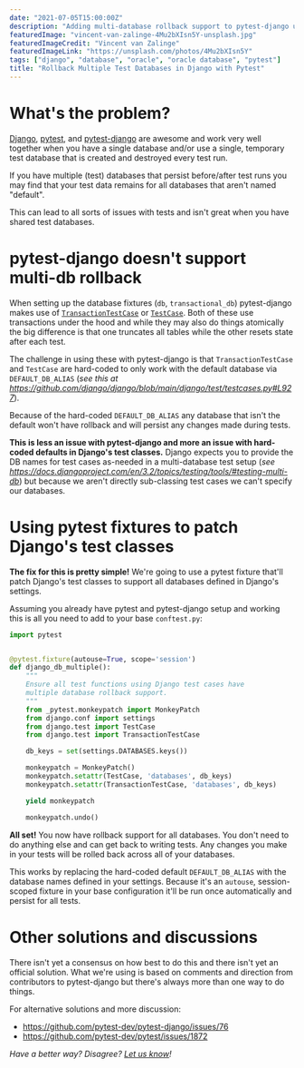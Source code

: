 ```yaml
---
date: "2021-07-05T15:00:00Z"
description: "Adding multi-database rollback support to pytest-django using fixtures that patch Django's test classes."
featuredImage: "vincent-van-zalinge-4Mu2bXIsn5Y-unsplash.jpg"
featuredImageCredit: "Vincent van Zalinge"
featuredImageLink: "https://unsplash.com/photos/4Mu2bXIsn5Y"
tags: ["django", "database", "oracle", "oracle database", "pytest"]
title: "Rollback Multiple Test Databases in Django with Pytest"
---
```


# What's the problem?

[Django](https://www.djangoproject.com/), [pytest](https://docs.pytest.org/), and [pytest-django](https://pytest-django.readthedocs.io/en/latest/) are awesome and work very well together when you have a single database and/or use a single, temporary test database that is created and destroyed every test run.

If you have multiple (test) databases that persist before/after test runs you may find that your test data remains for all databases that aren't named "default".

This can lead to all sorts of issues with tests and isn't great when you have shared test databases.

# pytest-django doesn't support multi-db rollback

When setting up the database fixtures (`db`, `transactional_db`) pytest-django makes use of [`TransactionTestCase`](https://docs.djangoproject.com/en/3.2/topics/testing/tools/#transactiontestcase) or [`TestCase`](https://docs.djangoproject.com/en/3.2/topics/testing/tools/#testcase). Both of these use transactions under the hood and while they may also do things atomically the big difference is that one truncates all tables while the other resets state after each test.

The challenge in using these with pytest-django is that `TransactionTestCase` and `TestCase` are hard-coded to only work with the default database via `DEFAULT_DB_ALIAS` (_see this at <https://github.com/django/django/blob/main/django/test/testcases.py#L927>_).

Because of the hard-coded `DEFAULT_DB_ALIAS` any database that isn't the default won't have rollback and will persist any changes made during tests.

**This is less an issue with pytest-django and more an issue with hard-coded defaults in Django's test classes.** Django expects you to provide the DB names for test cases as-needed in a multi-database test setup (_see <https://docs.djangoproject.com/en/3.2/topics/testing/tools/#testing-multi-db>_) but because we aren't directly sub-classing test cases we can't specify our databases.

# Using pytest fixtures to patch Django's test classes

**The fix for this is pretty simple!** We're going to use a pytest fixture that'll patch Django's test classes to support all databases defined in Django's settings.

Assuming you already have pytest and pytest-django setup and working this is all you need to add to your base `conftest.py`:

```python
import pytest


@pytest.fixture(autouse=True, scope='session')
def django_db_multiple():
    """
    Ensure all test functions using Django test cases have
    multiple database rollback support.
    """
    from _pytest.monkeypatch import MonkeyPatch
    from django.conf import settings
    from django.test import TestCase
    from django.test import TransactionTestCase

    db_keys = set(settings.DATABASES.keys())

    monkeypatch = MonkeyPatch()
    monkeypatch.setattr(TestCase, 'databases', db_keys)
    monkeypatch.setattr(TransactionTestCase, 'databases', db_keys)

    yield monkeypatch

    monkeypatch.undo()
```

**All set!** You now have rollback support for all databases. You don't need to do anything else and can get back to writing tests. Any changes you make in your tests will be rolled back across all of your databases.

This works by replacing the hard-coded default `DEFAULT_DB_ALIAS` with the database names defined in your settings. Because it's an `autouse`, session-scoped fixture in your base configuration it'll be run once automatically and persist for all tests.

# Other solutions and discussions

There isn't yet a consensus on how best to do this and there isn't yet an official solution. What we're using is based on comments and direction from contributors to pytest-django but there's always more than one way to do things.

For alternative solutions and more discussion:

* <https://github.com/pytest-dev/pytest-django/issues/76>
* <https://github.com/pytest-dev/pytest/issues/1872>

_Have a better way? Disagree? [Let us know](https://github.com/merit-network/merit-network.github.io/issues)!_
